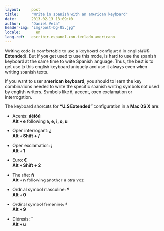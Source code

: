 ```yaml
---
layout:     post
title:      "Write in spanish with an american keyboard"
date:       2013-02-13 13:09:00
author:     "Daniel Vela"
header-img: "img/post-bg-05.jpg"
locale:       en
lang-ref:   escribir-espanol-con-teclado-americano
---
```



Writing code is comfortable to use a keyboard configured in english(**US Extended**). But If you get used to use this mode, is hard to use the spanish keyboard at the same time to write Spanish language. Thus, the best is to get use to this english keyboard uniquely and use it always even when writing spanish texts.

If you want to user **american keyboard**, you should to learn the key combinations needed to write the specific spanish writing symbols not used by english writers. Symbols like ñ, accent, open exclamation or interrogation.

The keyboard shorcuts for **“U.S Extended”** configuration in a **Mac OS X** are:

* Acents: **áéíóú**    
**Alt + e** following **a, e, i, o, u**

* Open interrogant: **¿**    
**Alt + Shift + /**

* Open exclamation: **¡**    
**Alt + 1**

* Euro: **€**    
**Alt + Shift + 2**

* The eñe: **ñ**    
**Alt + n** following another **n** otra vez

* Ordnial symbol masculine: **º**    
**Alt + 0**

* Ordinal symbol femenine: **ª**    
**Alt + 9**

* Diéresis: **¨**    
**Alt + u**


